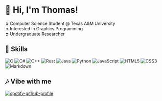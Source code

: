 # 💫 Hi, I'm Thomas!
➲ Computer Science Student @ Texas A&M University<br>
➲ Interested in Graphics Programming<br>
➲ Undergraduate Researcher
## 🚀 Skills
![C](https://img.shields.io/badge/c-%2300599C.svg?style=for-the-badge&logo=c&logoColor=white) 
![C#](https://img.shields.io/badge/c%23-%23239120.svg?style=for-the-badge&logo=csharp&logoColor=white) 
![C++](https://img.shields.io/badge/c++-%2300599C.svg?style=for-the-badge&logo=c%2B%2B&logoColor=white) 
![Rust](https://img.shields.io/badge/rust-%23000000.svg?style=for-the-badge&logo=rust&logoColor=white)
![Java](https://img.shields.io/badge/java-%23ED8B00.svg?style=for-the-badge&logo=openjdk&logoColor=white) 
![Python](https://img.shields.io/badge/python-3670A0?style=for-the-badge&logo=python&logoColor=ffdd54)
![JavaScript](https://img.shields.io/badge/javascript-%23323330.svg?style=for-the-badge&logo=javascript&logoColor=%23F7DF1E) 
![HTML5](https://img.shields.io/badge/html5-%23E34F26.svg?style=for-the-badge&logo=html5&logoColor=white) 
![CSS3](https://img.shields.io/badge/css3-%231572B6.svg?style=for-the-badge&logo=css3&logoColor=white) 
![Markdown](https://img.shields.io/badge/markdown-%23000000.svg?style=for-the-badge&logo=markdown&logoColor=white)

## 🎶 Vibe with me
[![spotify-github-profile](https://spotify-github-profile.kittinanx.com/api/view?uid=eg0o54vfgdcynpacy48818rpt&cover_image=true&theme=novatorem&show_offline=false&background_color=000000&interchange=false&bar_color=5e30eb&bar_color_cover=false)](https://spotify-github-profile.kittinanx.com/api/view?uid=eg0o54vfgdcynpacy48818rpt&redirect=true)
